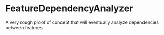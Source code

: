 # FeatureDependencyAnalyzer
A very rough proof of concept that will eventually analyze dependencies between features
